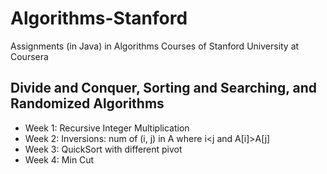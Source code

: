 # Algorithms-Stanford

Assignments (in Java) in Algorithms Courses of Stanford University at Coursera

## Divide and Conquer, Sorting and Searching, and Randomized Algorithms

- Week 1: Recursive Integer Multiplication
- Week 2: Inversions: num of (i, j) in A where i<j and A[i]>A[j]
- Week 3: QuickSort with different pivot
- Week 4: Min Cut
